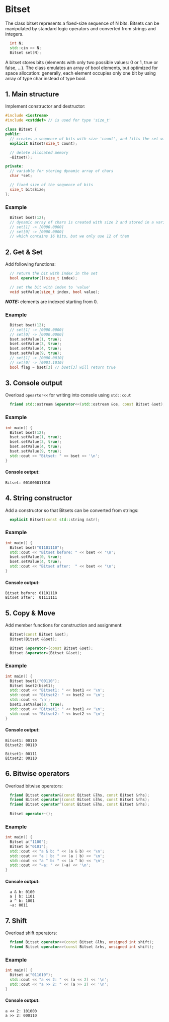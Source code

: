 # Bitset
The class bitset represents a fixed-size sequence of N bits.
Bitsets can be manipulated by standard logic operators and converted from strings and integers.
```c++
  int N;
  std::cin >> N;
  Bitset set(N);
```
A bitset stores bits (elements with only two possible values: 0 or 1, true or false, ...).
The class emulates an array of bool elements, but optimized for space allocation:
generally, each element occupies only one bit by using array of type char instead of type bool.

## 1. Main structure
Implement constructor and destructor:
```c++
#include <iostream>
#include <cstddef> // is used for type 'size_t'

class Bitset {
public:
  // creates a sequence of bits with size 'count', and fills the set with 0s
  explicit Bitset(size_t count);

  // delete allocated memory
  ~Bitset();

private:
  // variable for storing dynamic array of chars
  char *set;

  // fixed size of the sequence of bits
  size_t bitsSize;
};
```

### Example
```c++
  Bitset bset(12);
  // dynamic array of chars is created with size 2 and stored in a variable 'set'
  // set[1] -> [0000.0000]
  // set[0] -> [0000.0000]
  // which contains 16 bits, but we only use 12 of them
```

## 2. Get & Set
Add following functions:
```c++
  // return the bit with index in the set
  bool operator[](size_t index);

  // set the bit with index to 'value'
  void setValue(size_t index, bool value);
```
***NOTE:*** elements are indexed starting from 0.

### Example
```c++
  Bitset bset(12);
  // set[1] -> [0000.0000]
  // set[0] -> [0000.0000]
  bset.setValue(1, true);
  bset.setValue(3, true);
  bset.setValue(4, true);
  bset.setValue(9, true);
  // set[1] -> [0000.0010]
  // set[0] -> [0001.1010]
  bool flag = bset[3] // bset[3] will return true
```

## 3. Console output
Overload `opeartor<<` for writing into console using `std::cout`
```c++
  friend std::ostream &operator<<(std::ostream &os, const Bitset &set);
```

### Example
```c++
int main() {
  Bitset bset(12);
  bset.setValue(1, true);
  bset.setValue(3, true);
  bset.setValue(4, true);
  bset.setValue(9, true);
  std::cout << "Bitset: " << bset << '\n'; 
}
```

#### Console output:
```
Bitset: 001000011010
```

## 4. String constructor
Add a constructor so that Bitsets can be converted from strings:
```c++
  explicit Bitset(const std::string &str);
```

### Example
```c++
int main() {
  Bitset bset("01101110");
  std::cout << "Bitset before: " << bset << '\n';
  bset.setValue(0, true);
  bset.setValue(4, true);
  std::cout << "Bitset after:  " << bset << '\n';
}
```

#### Console output:
```
Bitset before: 01101110
Bitset after:  01111111
```

## 5. Copy & Move
Add member functions for construction and assignment:
```c++
  Bitset(const Bitset &set);
  Bitset(Bitset &&set);

  Bitset &operator=(const Bitset &set);
  Bitset &operator=(Bitset &&set);
```

### Example
```c++
int main() {
  Bitset bset1("00110");
  Bitset bset2(bset1);
  std::cout << "Bitset1: " << bset1 << '\n';
  std::cout << "Bitset2: " << bset2 << '\n';
  std::cout << '\n';
  bset1.setValue(0, true);
  std::cout << "Bitset1: " << bset1 << '\n';
  std::cout << "Bitset2: " << bset2 << '\n';
}
```

#### Console output:
```
Bitset1: 00110
Bitset2: 00110

Bitset1: 00111
Bitset2: 00110
```

## 6. Bitwise operators
Overload bitwise operators:
```c++
  friend Bitset operator&(const Bitset &lhs, const Bitset &rhs);
  friend Bitset operator|(const Bitset &lhs, const Bitset &rhs);
  friend Bitset operator^(const Bitset &lhs, const Bitset &rhs);
  
  Bitset operator~();
```

### Example
```c++
int main() {
  Bitset a("1100");
  Bitset b("0101");
  std::cout << "a & b: " << (a & b) << '\n';
  std::cout << "a | b: " << (a | b) << '\n';
  std::cout << "a ^ b: " << (a ^ b) << '\n';
  std::cout << "~a: " << (~a) << '\n';
}
```

#### Console output:
```
  a & b: 0100
  a | b: 1101
  a ^ b: 1001
  ~a: 0011
```

## 7. Shift
Overload shift operators:
```c++
  friend Bitset operator<<(const Bitset &lhs, unsigned int shift);
  friend Bitset operator>>(const Bitset &rhs, unsigned int shift);
```

### Example
```c++
int main() {
  Bitset a("011010");
  std::cout << "a << 2: " << (a << 2) << '\n';
  std::cout << "a >> 2: " << (a >> 2) << '\n';
}
```

#### Console output:
```
a << 2: 101000
a >> 2: 000110
```